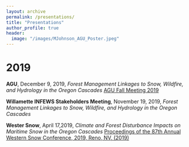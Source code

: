 ```yaml
---
layout: archive
permalink: /presentations/
title: "Presentations"
author_profile: true
header:
  image: "/images/MJohnson_AGU_Poster.jpeg"
---
```


# 2019

**AGU**, December 9, 2019, *Forest Management Linkages to Snow, Wildfire, and Hydrology in the Oregon Cascades*
[AGU Fall Meeting 2019](https://agu.confex.com/agu/fm19/meetingapp.cgi/Paper/604201)

**Willamette INFEWS Stakeholders Meeting**, November 19, 2019, *Forest Management Linkages to Snow, Wildfire, and Hydrology in the Oregon Cascades*


**Wester Snow**, April 17,2019, *Climate and Forest Disturbance Impacts on Maritime Snow in the Oregon Cascades*
[Proceedings of the 87th Annual Western Snow Conference, 2019, Reno, NV, (2019)](https://westernsnowconference.org/node/1868)
